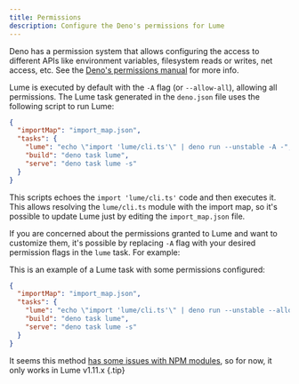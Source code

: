 ```yaml
---
title: Permissions
description: Configure the Deno's permissions for Lume
---
```


Deno has a permission system that allows configuring the access to different
APIs like environment variables, filesystem reads or writes, net access, etc.
See the
[Deno's permissions manual](https://deno.land/manual/getting_started/permissions)
for more info.

Lume is executed by default with the `-A` flag (or `--allow-all`), allowing all
permissions. The Lume task generated in the `deno.json` file uses the following
script to run Lume:

```json
{
  "importMap": "import_map.json",
  "tasks": {
    "lume": "echo \"import 'lume/cli.ts'\" | deno run --unstable -A -",
    "build": "deno task lume",
    "serve": "deno task lume -s"
  }
}
```

This scripts echoes the `import 'lume/cli.ts'` code and then executes it. This
allows resolving the `lume/cli.ts` module with the import map, so it's possible
to update Lume just by editing the `import_map.json` file.

If you are concerned about the permissions granted to Lume and want to customize
them, it's possible by replacing `-A` flag with your desired permission flags in
the `lume` task. For example:

This is an example of a Lume task with some permissions configured:

```json
{
  "importMap": "import_map.json",
  "tasks": {
    "lume": "echo \"import 'lume/cli.ts'\" | deno run --unstable --allow-net --allow-read=./ --allow-write=./_site -",
    "build": "deno task lume",
    "serve": "deno task lume -s"
  }
}
```

It seems this method
[has some issues with NPM modules](https://github.com/denoland/deno/issues/16218),
so for now, it only works in Lume v1.11.x {.tip}
